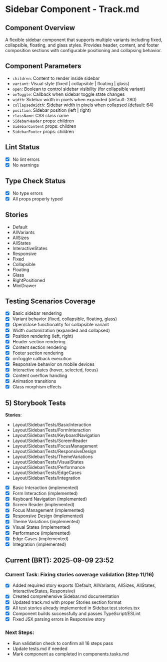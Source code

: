 # Sidebar Component - Track.md

## Component Overview

A flexible sidebar component that supports multiple variants including fixed, collapsible, floating, and glass styles. Provides header, content, and footer composition sections with configurable positioning and collapsing behavior.

## Component Parameters

- `children`: Content to render inside sidebar
- `variant`: Visual style (fixed | collapsible | floating | glass)
- `open`: Boolean to control sidebar visibility (for collapsible variant)
- `onToggle`: Callback when sidebar toggle state changes
- `width`: Sidebar width in pixels when expanded (default: 280)
- `collapsedWidth`: Sidebar width in pixels when collapsed (default: 64)
- `position`: Sidebar position (left | right)
- `className`: CSS class name
- `SidebarHeader` props: children
- `SidebarContent` props: children
- `SidebarFooter` props: children

## Lint Status

- [x] No lint errors
- [x] No warnings

## Type Check Status

- [x] No type errors
- [x] All props properly typed

## **Stories**

- Default
- AllVariants
- AllSizes
- AllStates
- InteractiveStates
- Responsive
- Fixed
- Collapsible
- Floating
- Glass
- RightPositioned
- MiniDrawer

## Testing Scenarios Coverage

- [x] Basic sidebar rendering
- [x] Variant behavior (fixed, collapsible, floating, glass)
- [x] Open/close functionality for collapsible variant
- [x] Width customization (expanded and collapsed)
- [x] Position rendering (left, right)
- [x] Header section rendering
- [x] Content section rendering
- [x] Footer section rendering
- [x] onToggle callback execution
- [x] Responsive behavior on mobile devices
- [x] Interactive states (hover, selected, focus)
- [x] Content overflow handling
- [x] Animation transitions
- [x] Glass morphism effects

## 5) Storybook Tests

**Stories**:

- Layout/Sidebar/Tests/BasicInteraction
- Layout/Sidebar/Tests/FormInteraction
- Layout/Sidebar/Tests/KeyboardNavigation
- Layout/Sidebar/Tests/ScreenReader
- Layout/Sidebar/Tests/FocusManagement
- Layout/Sidebar/Tests/ResponsiveDesign
- Layout/Sidebar/Tests/ThemeVariations
- Layout/Sidebar/Tests/VisualStates
- Layout/Sidebar/Tests/Performance
- Layout/Sidebar/Tests/EdgeCases
- Layout/Sidebar/Tests/Integration

* [x] Basic Interaction (implemented)
* [x] Form Interaction (implemented)
* [x] Keyboard Navigation (implemented)
* [x] Screen Reader (implemented)
* [x] Focus Management (implemented)
* [x] Responsive Design (implemented)
* [x] Theme Variations (implemented)
* [x] Visual States (implemented)
* [x] Performance (implemented)
* [x] Edge Cases (implemented)
* [x] Integration (implemented)

## **Current (BRT)**: 2025-09-09 23:52

### Current Task: Fixing stories coverage validation (Step 11/16)

- [x] Added required story exports (Default, AllVariants, AllSizes, AllStates, InteractiveStates, Responsive)
- [x] Created comprehensive Sidebar.md documentation
- [x] Updated track.md with proper Stories section format
- [x] All test stories already implemented in Sidebar.test.stories.tsx
- [x] Component builds successfully and passes TypeScript/ESLint
- [x] Fixed JSX parsing errors in Responsive story

### Next Steps:

- Run validation check to confirm all 16 steps pass
- Update tests.md if needed
- Mark component as completed in components.tasks.md
